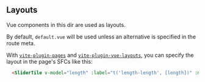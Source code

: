 ## Layouts

Vue components in this dir are used as layouts.

By default, `default.vue` will be used unless an alternative is specified in the route meta.

With [`vite-plugin-pages`](https://github.com/hannoeru/vite-plugin-pages) and [`vite-plugin-vue-layouts`](https://github.com/JohnCampionJr/vite-plugin-vue-layouts), you can specify the layout in the page's SFCs like this:

```html
  <SliderTile v-model="length" :label="t('length-length', [length])" :min="5" :max="35" />
```
